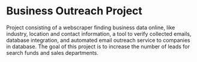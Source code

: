 # Business Outreach Project
 Project consisting of a webscraper finding business data online, like industry, location and contact information, a tool to verify collected emails, database integration, and automated email outreach service to companies in database. The goal of this project is to increase the number of leads for search funds and sales departments.